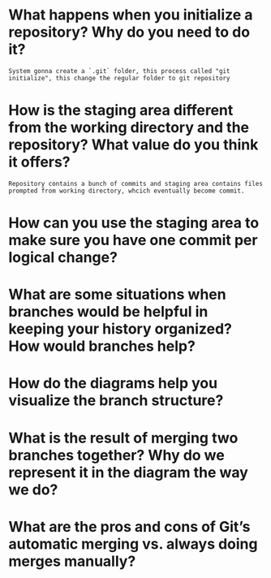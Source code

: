 # What happens when you initialize a repository? Why do you need to do it?
    System gonna create a `.git` folder, this process called "git initialize", this change the regular folder to git repository

# How is the staging area different from the working directory and the repository? What value do you think it offers?
    Repository contains a bunch of commits and staging area contains files prompted from working directory, whcich eventually become commit.
# How can you use the staging area to make sure you have one commit per logical change?

# What are some situations when branches would be helpful in keeping your history organized? How would branches help?

# How do the diagrams help you visualize the branch structure?

# What is the result of merging two branches together? Why do we represent it in the diagram the way we do?

# What are the pros and cons of Git’s automatic merging vs. always doing merges manually?
